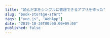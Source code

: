 ```yaml
---
title: "読んだ本をシンプルに管理できるアプリを作った"
slug: "book-storage-start"
tags: ["vue.js", "WebApp"]
date: "2019-10-20T00:00:00+09:00"
published: false
---
```


